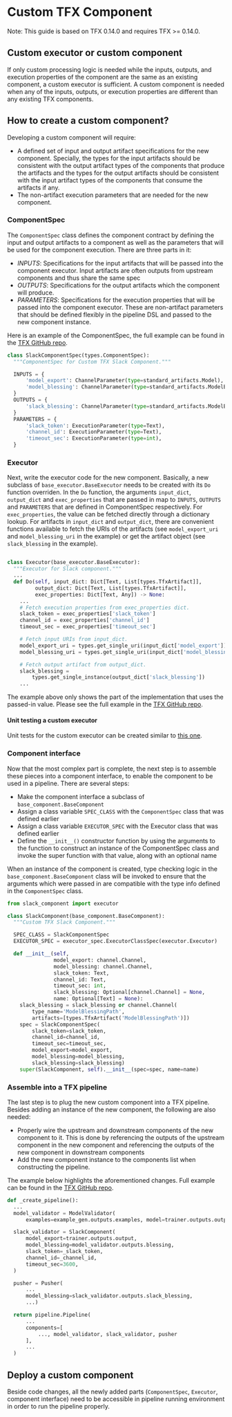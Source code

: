 # Custom TFX Component

Note: This guide is based on TFX 0.14.0 and requires TFX >= 0.14.0.

## Custom executor or custom component

If only custom processing logic is needed while the inputs, outputs, and
execution properties of the component are the same as an existing component, a
custom executor is sufficient. A custom component is needed when any of the
inputs, outputs, or execution properties are different than any existing TFX
components.

## How to create a custom component?

Developing a custom component will require:

*   A defined set of input and output artifact specifications for the new
    component. Specially, the types for the input artifacts should be consistent
    with the output artifact types of the components that produce the artifacts
    and the types for the output artifacts should be consistent with the input
    artifact types of the components that consume the artifacts if any.
*   The non-artifact execution parameters that are needed for the new component.

### ComponentSpec

The `ComponentSpec` class defines the component contract by defining the input
and output artifacts to a component as well as the parameters that will be used
for the component execution. There are three parts in it:

*   *INPUTS*: Specifications for the input artifacts that will be passed into
    the component executor. Input artifacts are often outputs from upstream
    components and thus share the same spec
*   *OUTPUTS*: Specifications for the output artifacts which the component will
    produce.
*   *PARAMETERS*: Specifications for the execution properties that will be
    passed into the component executor. These are non-artifact parameters that
    should be defined flexibly in the pipeline DSL and passed to the new
    component instance.

Here is an example of the ComponentSpec, the full example can be found in the
[TFX GitHub repo](https://github.com/tensorflow/tfx/blob/r0.14/tfx/examples/custom_components/slack/slack_component/executor.py).

```python
class SlackComponentSpec(types.ComponentSpec):
  """ComponentSpec for Custom TFX Slack Component."""

  INPUTS = {
      'model_export': ChannelParameter(type=standard_artifacts.Model),
      'model_blessing': ChannelParameter(type=standard_artifacts.ModelBlessing),
  }
  OUTPUTS = {
      'slack_blessing': ChannelParameter(type=standard_artifacts.ModelBlessing),
  }
  PARAMETERS = {
      'slack_token': ExecutionParameter(type=Text),
      'channel_id': ExecutionParameter(type=Text),
      'timeout_sec': ExecutionParameter(type=int),
  }
```

### Executor

Next, write the executor code for the new component. Basically, a new subclass
of `base_executor.BaseExecutor` needs to be created with its `Do` function
overriden. In the `Do` function, the arguments `input_dict`, `output_dict` and
`exec_properties` that are passed in map to `INPUTS`, `OUTPUTS` and `PARAMETERS`
that are defined in ComponentSpec respectively. For `exec_properties`, the value
can be fetched directly through a dictionary lookup. For artifacts in
`input_dict` and `output_dict`, there are convenient functions available to
fetch the URIs of the artifacts (see `model_export_uri` and `model_blessing_uri`
in the example) or get the artifact object (see `slack_blessing` in the
example).

```python

class Executor(base_executor.BaseExecutor):
  """Executor for Slack component."""
  ...
  def Do(self, input_dict: Dict[Text, List[types.TfxArtifact]],
         output_dict: Dict[Text, List[types.TfxArtifact]],
         exec_properties: Dict[Text, Any]) -> None:
    ...
    # Fetch execution properties from exec_properties dict.
    slack_token = exec_properties['slack_token']
    channel_id = exec_properties['channel_id']
    timeout_sec = exec_properties['timeout_sec']

    # Fetch input URIs from input_dict.
    model_export_uri = types.get_single_uri(input_dict['model_export'])
    model_blessing_uri = types.get_single_uri(input_dict['model_blessing'])

    # Fetch output artifact from output_dict.
    slack_blessing =
        types.get_single_instance(output_dict['slack_blessing'])
    ...
```

The example above only shows the part of the implementation that uses the
passed-in value. Please see the full example in the
[TFX GitHub repo](https://github.com/tensorflow/tfx/blob/r0.14/tfx/examples/custom_components/slack/slack_component/executor.py).

#### Unit testing a custom executor

Unit tests for the custom executor can be created similar to
[this one](https://github.com/tensorflow/tfx/blob/r0.14/tfx/components/transform/executor_test.py).

### Component interface

Now that the most complex part is complete, the next step is to assemble these
pieces into a component interface, to enable the component to be used in a
pipeline. There are several steps:

*   Make the component interface a subclass of `base_component.BaseComponent`
*   Assign a class variable `SPEC_CLASS` with the `ComponentSpec` class that was
    defined earlier
*   Assign a class variable `EXECUTOR_SPEC` with the Executor class that was
    defined earlier
*   Define the `__init__()` constructor function by using the arguments to the
    function to construct an instance of the ComponentSpec class and invoke the
    super function with that value, along with an optional name

When an instance of the component is created, type checking logic in the
`base_component.BaseComponent` class will be invoked to ensure that the
arguments which were passed in are compatible with the type info defined in the
`ComponentSpec` class.

```python
from slack_component import executor

class SlackComponent(base_component.BaseComponent):
  """Custom TFX Slack Component."""

  SPEC_CLASS = SlackComponentSpec
  EXECUTOR_SPEC = executor_spec.ExecutorClassSpec(executor.Executor)

  def __init__(self,
               model_export: channel.Channel,
               model_blessing: channel.Channel,
               slack_token: Text,
               channel_id: Text,
               timeout_sec: int,
               slack_blessing: Optional[channel.Channel] = None,
               name: Optional[Text] = None):
    slack_blessing = slack_blessing or channel.Channel(
        type_name='ModelBlessingPath',
        artifacts=[types.TfxArtifact('ModelBlessingPath')])
    spec = SlackComponentSpec(
        slack_token=slack_token,
        channel_id=channel_id,
        timeout_sec=timeout_sec,
        model_export=model_export,
        model_blessing=model_blessing,
        slack_blessing=slack_blessing)
    super(SlackComponent, self).__init__(spec=spec, name=name)
```

### Assemble into a TFX pipeline

The last step is to plug the new custom component into a TFX pipeline. Besides
adding an instance of the new component, the following are also needed:

*   Properly wire the upstream and downstream components of the new component to
    it. This is done by referencing the outputs of the upstream component in the
    new component and referencing the outputs of the new component in downstream
    components
*   Add the new component instance to the components list when constructing the
    pipeline.

The example below highlights the aforementioned changes. Full example can be
found in the
[TFX GitHub repo](https://github.com/tensorflow/tfx/blob/r0.14/tfx/examples/custom_components/slack/slack_component/executor.py).

```python
def _create_pipeline():
  ...
  model_validator = ModelValidator(
      examples=example_gen.outputs.examples, model=trainer.outputs.output)

  slack_validator = SlackComponent(
      model_export=trainer.outputs.output,
      model_blessing=model_validator.outputs.blessing,
      slack_token=_slack_token,
      channel_id=_channel_id,
      timeout_sec=3600,
  )

  pusher = Pusher(
      ...
      model_blessing=slack_validator.outputs.slack_blessing,
      ...)

  return pipeline.Pipeline(
      ...
      components=[
          ..., model_validator, slack_validator, pusher
      ],
      ...
  )
```

## Deploy a custom component

Beside code changes, all the newly added parts (`ComponentSpec`, `Executor`,
component interface) need to be accessible in pipeline running environment in
order to run the pipeline properly.

